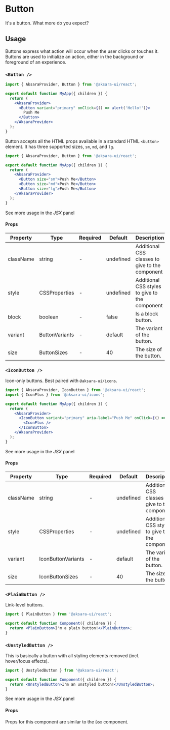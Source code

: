 # Button

It's a button. What more do you expect?

## Usage

Buttons express what action will occur when the user clicks or touches it. Buttons are used to initialize an action, either in the background or foreground of an experience.

### `<Button />`

```jsx
import { AksaraProvider, Button } from '@aksara-ui/react';

export default function MyApp({ children }) {
  return (
    <AksaraProvider>
      <Button variant="primary" onClick={() => alert('Hello!')}>
        Push Me
      </Button>
    </AksaraProvider>
  );
}
```

Button accepts all the HTML props available in a standard HTML `<button>` element. It has three supported sizes, `sm`, `md`, and `lg`.

```jsx
import { AksaraProvider, Button } from '@aksara-ui/react';

export default function MyApp({ children }) {
  return (
    <AksaraProvider>
      <Button size="sm">Push Me</Button>
      <Button size="md">Push Me</Button>
      <Button size="lg">Push Me</Button>
    </AksaraProvider>
  );
}
```

See more usage in the _JSX_ panel

#### Props

| Property  | Type           | Required | Default   | Description                                     |
| --------- | -------------- | -------- | --------- | ----------------------------------------------- |
| className | string         | -        | undefined | Additional CSS classes to give to the component |
| style     | CSSProperties  | -        | undefined | Additional CSS styles to give to the component  |
| block     | boolean        | -        | false     | Is a block button.                              |
| variant   | ButtonVariants | -        | default   | The variant of the button.                      |
| size      | ButtonSizes    | -        | 40        | The size of the button.                         |

### `<IconButton />`

Icon-only buttons. Best paired with `@aksara-ui/icons`.

```jsx
import { AksaraProvider, IconButton } from '@aksara-ui/react';
import { IconPlus } from '@aksara-ui/icons';

export default function MyApp({ children }) {
  return (
    <AksaraProvider>
      <IconButton variant="primary" aria-label="Push Me" onClick={() => alert('Hello!')}>
        <IconPlus />
      </IconButton>
    </AksaraProvider>
  );
}
```

See more usage in the _JSX_ panel

#### Props

| Property  | Type               | Required | Default   | Description                                     |
| --------- | ------------------ | -------- | --------- | ----------------------------------------------- |
| className | string             | -        | undefined | Additional CSS classes to give to the component |
| style     | CSSProperties      | -        | undefined | Additional CSS styles to give to the component  |
| variant   | IconButtonVariants | -        | default   | The variant of the button.                      |
| size      | IconButtonSizes    | -        | 40        | The size of the button.                         |

### `<PlainButton />`

Link-level buttons.

```jsx
import { PlainButton } from '@aksara-ui/react';

export default function Component({ children }) {
  return <PlainButton>I'm a plain button!</PlainButton>;
}
```

### `<UnstyledButton />`

This is basically a button with all styling elements removed (incl. hover/focus effects).

```jsx
import { UnstyledButton } from '@aksara-ui/react';

export default function Component({ children }) {
  return <UnstyledButton>I'm an unstyled button!</UnstyledButton>;
}
```

See more usage in the _JSX_ panel

#### Props

Props for this component are similar to the `Box` component.
